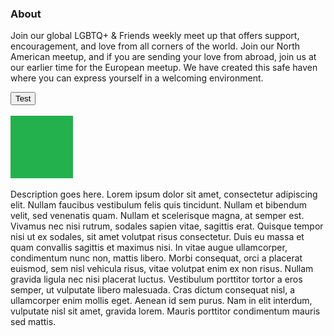 <h3 id="about">About</h3>
<p>Join our global LGBTQ+ &amp; Friends weekly meet up that offers support, encouragement, and love from all corners of the world. Join our North American meetup, and if you are sending your love from abroad, join us at our earlier time for the European meetup. We have created this safe haven where you can express yourself in a welcoming environment.</p>
<div class="encase">
	<button class="collapsible" id="test" data-parent="test" data-child="test-child">Test</button>
		<div id="test-child" class="innertext" data-parent="test">
			<br>
			<img src='/assets/img/test0.jpg' onmouseover="this.src='/assets/img/test1.jpg';" onmouseout="this.src='/assets/img/test0.jpg';" width="100px" height="100px" class="floating"/>
			<p id="abouttest" data-parent="test">Description goes here. Lorem ipsum dolor sit amet, consectetur adipiscing elit. Nullam faucibus vestibulum felis quis tincidunt. Nullam et bibendum velit, sed venenatis quam. Nullam et scelerisque magna, at semper est. Vivamus nec nisi rutrum, sodales sapien vitae, sagittis erat. Quisque tempor nisi ut ex sodales, sit amet volutpat risus consectetur. Duis eu massa et quam convallis sagittis et maximus nisi. In vitae augue ullamcorper, condimentum nunc non, mattis libero. Morbi consequat, orci a placerat euismod, sem nisl vehicula risus, vitae volutpat enim ex non risus. Nullam gravida ligula nec nisi placerat luctus. Vestibulum porttitor tortor a eros semper, ut vulputate libero malesuada. Cras dictum consequat nisl, a ullamcorper enim mollis eget. Aenean id sem purus. Nam in elit interdum, vulputate nisl sit amet, gravida lorem. Mauris porttitor condimentum mauris sed mattis.</p>
		</div>
</div>
<!--
<div class="encase">
	<button class="collapsible" id="chris" data-parent="chris" data-child="chris-child">Chris</button>
		<div id="chris-child" class="innertext" data-parent="chris">
			<br>
			<img src='/assets/img/chris0.jpg' onmouseover="this.src='/assets/img/chris1.jpg';" onmouseout="this.src='/assets/img/chris0.jpg';" width="100px" height="100px" class="floating"/>
			<p id="aboutchris" data-parent="chris"></p>
		</div>
</div>
<!-- -->
<script src="/assets/js/collapsible.js"></script>